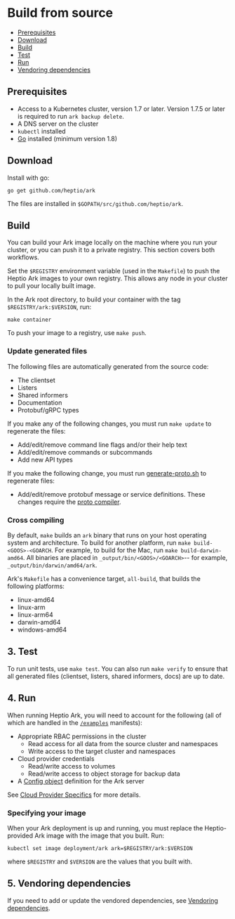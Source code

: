 # Build from source

* [Prerequisites][1]
* [Download][2]
* [Build][3]
* [Test][12]
* [Run][7]
* [Vendoring dependencies][10]

## Prerequisites

* Access to a Kubernetes cluster, version 1.7 or later. Version 1.7.5 or later is required to run `ark backup delete`.
* A DNS server on the cluster
* `kubectl` installed
* [Go][5] installed (minimum version 1.8)

## Download

Install with go:
```
go get github.com/heptio/ark
```
The files are installed in `$GOPATH/src/github.com/heptio/ark`.

## Build

You can build your Ark image locally on the machine where you run your cluster, or you can push it to a private registry. This section covers both workflows.

Set the `$REGISTRY` environment variable (used in the `Makefile`) to push the Heptio Ark images to your own registry. This allows any node in your cluster to pull your locally built image.

In the Ark root directory, to build your container with the tag `$REGISTRY/ark:$VERSION`, run:

```
make container
```

To push your image to a registry, use `make push`.

### Update generated files

The following files are automatically generated from the source code:

* The clientset
* Listers
* Shared informers
* Documentation
* Protobuf/gRPC types

If you make any of the following changes, you must run `make update` to regenerate
the files:

* Add/edit/remove command line flags and/or their help text
* Add/edit/remove commands or subcommands
* Add new API types

If you make the following change, you must run [generate-proto.sh][13] to regenerate files:

* Add/edit/remove protobuf message or service definitions. These changes require the [proto compiler][14]. 

### Cross compiling

By default, `make` builds an `ark` binary that runs on your host operating system and architecture. 
To build for another platform, run `make build-<GOOS>-<GOARCH`.
For example, to build for the Mac, run `make build-darwin-amd64`.
All binaries are placed in `_output/bin/<GOOS>/<GOARCH>`-- for example, `_output/bin/darwin/amd64/ark`.

Ark's `Makefile` has a convenience target, `all-build`, that builds the following platforms:
* linux-amd64
* linux-arm
* linux-arm64
* darwin-amd64
* windows-amd64

## 3. Test

To run unit tests, use `make test`. You can also run `make verify` to ensure that all generated
files (clientset, listers, shared informers, docs) are up to date.

## 4. Run

When running Heptio Ark, you will need to account for the following (all of which are handled in the [`/examples`][6] manifests):

* Appropriate RBAC permissions in the cluster
  * Read access for all data from the source cluster and namespaces
  * Write access to the target cluster and namespaces
* Cloud provider credentials
  * Read/write access to volumes
  * Read/write access to object storage for backup data
* A [Config object][8] definition for the Ark server

See [Cloud Provider Specifics][9] for more details.

### Specifying your image

When your Ark deployment is up and running, you must replace the Heptio-provided Ark image with the image that you built. Run:

```
kubectl set image deployment/ark ark=$REGISTRY/ark:$VERSION
```
where `$REGISTRY` and `$VERSION` are the values that you built with.

## 5. Vendoring dependencies

If you need to add or update the vendored dependencies, see [Vendoring dependencies][11].

[0]: ../README.md
[1]: #prerequisites
[2]: #download
[3]: #build
[4]: ../README.md#quickstart
[5]: https://golang.org/doc/install
[6]: https://github.com/heptio/ark/tree/master/examples
[7]: #run
[8]: /config-definition.md
[9]: /cloud-common.md
[10]: #vendoring-dependencies
[11]: /vendoring-dependencies.md
[12]: #test
[13]: https://github.com/heptio/ark/blob/master/hack/generate-proto.sh
[14]: https://grpc.io/docs/quickstart/go.html#install-protocol-buffers-v3